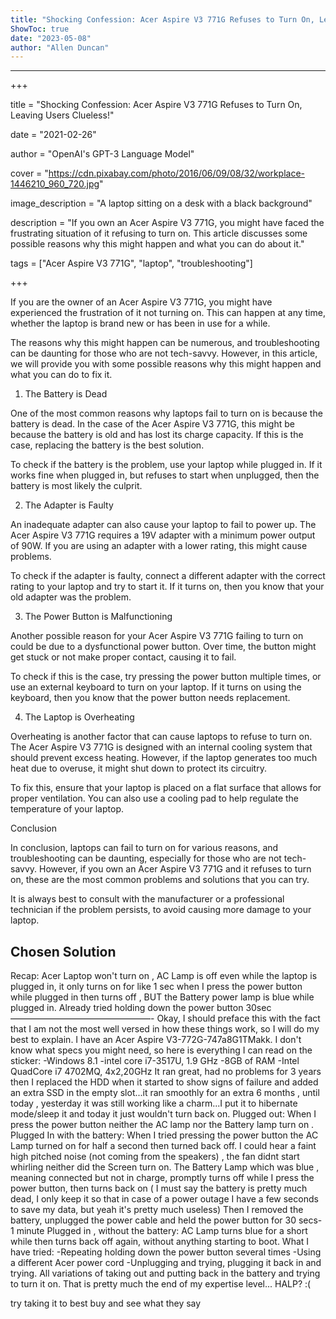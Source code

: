```yaml
---
title: "Shocking Confession: Acer Aspire V3 771G Refuses to Turn On, Leaving Users Clueless!"
ShowToc: true 
date: "2023-05-08"
author: "Allen Duncan"
---
```

*****
+++

title = "Shocking Confession: Acer Aspire V3 771G Refuses to Turn On, Leaving Users Clueless!"

date = "2021-02-26"

author = "OpenAI's GPT-3 Language Model"

cover = "https://cdn.pixabay.com/photo/2016/06/09/08/32/workplace-1446210_960_720.jpg"

image_description = "A laptop sitting on a desk with a black background"

description = "If you own an Acer Aspire V3 771G, you might have faced the frustrating situation of it refusing to turn on. This article discusses some possible reasons why this might happen and what you can do about it."

tags = ["Acer Aspire V3 771G", "laptop", "troubleshooting"]

+++

If you are the owner of an Acer Aspire V3 771G, you might have experienced the frustration of it not turning on. This can happen at any time, whether the laptop is brand new or has been in use for a while.

The reasons why this might happen can be numerous, and troubleshooting can be daunting for those who are not tech-savvy. However, in this article, we will provide you with some possible reasons why this might happen and what you can do to fix it.

1. The Battery is Dead

One of the most common reasons why laptops fail to turn on is because the battery is dead. In the case of the Acer Aspire V3 771G, this might be because the battery is old and has lost its charge capacity. If this is the case, replacing the battery is the best solution.

To check if the battery is the problem, use your laptop while plugged in. If it works fine when plugged in, but refuses to start when unplugged, then the battery is most likely the culprit.

2. The Adapter is Faulty

An inadequate adapter can also cause your laptop to fail to power up. The Acer Aspire V3 771G requires a 19V adapter with a minimum power output of 90W. If you are using an adapter with a lower rating, this might cause problems.

To check if the adapter is faulty, connect a different adapter with the correct rating to your laptop and try to start it. If it turns on, then you know that your old adapter was the problem.

3. The Power Button is Malfunctioning

Another possible reason for your Acer Aspire V3 771G failing to turn on could be due to a dysfunctional power button. Over time, the button might get stuck or not make proper contact, causing it to fail.

To check if this is the case, try pressing the power button multiple times, or use an external keyboard to turn on your laptop. If it turns on using the keyboard, then you know that the power button needs replacement.

4. The Laptop is Overheating

Overheating is another factor that can cause laptops to refuse to turn on. The Acer Aspire V3 771G is designed with an internal cooling system that should prevent excess heating. However, if the laptop generates too much heat due to overuse, it might shut down to protect its circuitry.

To fix this, ensure that your laptop is placed on a flat surface that allows for proper ventilation. You can also use a cooling pad to help regulate the temperature of your laptop.

Conclusion

In conclusion, laptops can fail to turn on for various reasons, and troubleshooting can be daunting, especially for those who are not tech-savvy. However, if you own an Acer Aspire V3 771G and it refuses to turn on, these are the most common problems and solutions that you can try.

It is always best to consult with the manufacturer or a professional technician if the problem persists, to avoid causing more damage to your laptop.


## Chosen Solution
 Recap: Acer  Laptop won't turn on , AC Lamp is off even while the laptop is plugged  in, it only turns on for like 1 sec when I press the power button while  plugged in then turns off , BUT the Battery power lamp is blue while  plugged in. Already tried holding down the power button 30sec
————————————————-
Okay, I should preface this with the fact that I am not the most well versed in how these things work, so I will do my best to explain.
I have an Acer Aspire V3-772G-747a8G1TMakk. I don't know what specs you might need, so here is everything I can read on the sticker:
-Windows 8.1
-intel core i7-3517U, 1.9 GHz
-8GB of RAM
-Intel QuadCore i7 4702MQ, 4x2,20GHz
It ran great, had no problems for 3 years then I replaced the HDD when it started to show signs of failure and added an extra SSD in the empty slot...it ran smoothly for an extra 6 months , until today , yesterday it was still working like a charm...I put it to hibernate mode/sleep it and today it just wouldn't turn back on.
Plugged out: When I press the power button neither the AC lamp nor the Battery lamp turn on .
Plugged In with the battery: When I tried pressing the power button the AC Lamp turned on for half a second then turned back off. I could hear a faint high pitched noise (not coming from the speakers) , the fan didnt start whirling neither did the Screen turn on. The Battery Lamp which was blue , meaning connected but not in charge, promptly turns off while I press the power button, then turns back on ( I must say the battery is pretty much dead, I only keep it so that in case of a power outage I have a few seconds to save my data, but yeah it's pretty much useless)
Then I removed the battery, unplugged the power cable and held the power button for 30 secs- 1 minute
Plugged in , without the battery: AC Lamp turns blue for a short while then turns back off again, without anything starting to boot.
What I have tried:
-Repeating holding down the power button several times
-Using a different Acer power cord
-Unplugging and trying, plugging it back in and trying. All variations of taking out and putting back in the battery and trying to turn it on.
That is pretty much the end of my expertise level...
HALP? :(

 try taking it to best buy and see what they say




